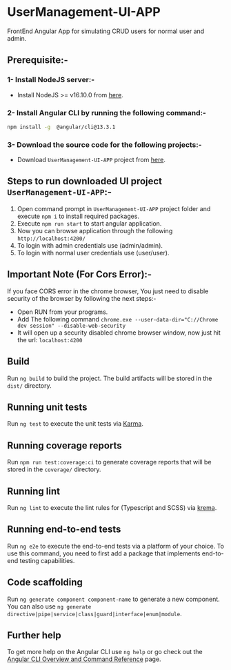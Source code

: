 # UserManagement-UI-APP
FrontEnd Angular App for simulating CRUD users for normal user and admin.

## Prerequisite:-

### 1- Install NodeJS server:-
- Install NodeJS >= v16.10.0 from [here](https://nodejs.org/en/).


### 2- Install Angular CLI by running the following command:-
```sh
npm install -g  @angular/cli@13.3.1
```

### 3- Download the source code for the following projects:-
- Download `UserManagement-UI-APP` project from [here](https://github.com/elsayedellabad/user-management-ui-app.git).


## Steps to run downloaded UI project `UserManagement-UI-APP`:-
1. Open command prompt in `UserManagement-UI-APP` project folder and execute `npm i` to install required packages.
2. Execute `npm run start`  to start angular application.
3. Now you can browse application through the following `http://localhost:4200/`
4. To login with admin credentials use (admin/admin).
5. To login with normal user credentials use (user/user).

## Important Note (For Cors Error):-
If you face CORS error in the chrome browser, You just need to disable security of the browser by following the next steps:-

- Open RUN from your programs.
- Add The following command `chrome.exe --user-data-dir="C://Chrome dev session" --disable-web-security`
- It will open up a security disabled chrome browser window, now just hit the url: `localhost:4200`


## Build

Run `ng build` to build the project. The build artifacts will be stored in the `dist/` directory.

## Running unit tests

Run `ng test` to execute the unit tests via [Karma](https://karma-runner.github.io).

## Running coverage reports

Run `npm run test:coverage:ci` to generate coverage reports that will be stored in the `coverage/` directory.

## Running lint

Run `ng lint` to execute the lint rules for (Typescript and SCSS) via [krema](https://www.npmjs.com/package/@krema/angular-eslint-stylelint-builder).

## Running end-to-end tests

Run `ng e2e` to execute the end-to-end tests via a platform of your choice. To use this command, you need to first add a package that implements end-to-end testing capabilities.

## Code scaffolding

Run `ng generate component component-name` to generate a new component. You can also use `ng generate directive|pipe|service|class|guard|interface|enum|module`.


## Further help

To get more help on the Angular CLI use `ng help` or go check out the [Angular CLI Overview and Command Reference](https://angular.io/cli) page.
